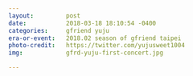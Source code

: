 ```yaml
---
layout:         post
date:           2018-03-18 18:10:54 -0400
categories:     gfriend yuju
era-or-event:   2018.02 season of gfriend taipei
photo-credit:   https://twitter.com/yujusweet1004
img:            gfrd-yuju-first-concert.jpg

---
```


